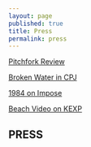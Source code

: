 ```yaml
---
layout: page
published: true
title: Press
permalink: press
---
```


[Pitchfork Review](http://pitchfork.com/reviews/albums/20416-wrought/ "Pitchfork Review")

[Broken Water in CPJ](http://www.cooperpointjournal.com/2015/03/05/broken-water-releases-wrought-over-beers-at-le-voyeur-broken-water-talks-about-bikini-kill-sleater-kinney-and-making-bros-cry/ "CPJ interview Broken Water")

[1984 on Impose](http://www.imposemagazine.com/tv/broken-water-1984 "1984 video review on Impose")

[Beach Video on KEXP](http://blog.kexp.org/2015/05/22/video-premiere-broken-water-beach/ "Beach Video on KEXP")
## PRESS
